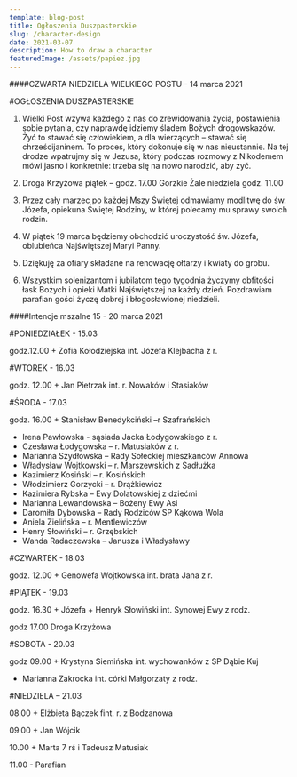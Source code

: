 ```yaml
---
template: blog-post
title: Ogłoszenia Duszpasterskie
slug: /character-design
date: 2021-03-07
description: How to draw a character
featuredImage: /assets/papiez.jpg
---
```

####CZWARTA NIEDZIELA WIELKIEGO POSTU  - 14 marca 2021                         

#OGŁOSZENIA DUSZPASTERSKIE

1. Wielki Post wzywa każdego z nas do zrewidowania życia, postawienia sobie pytania, czy naprawdę idziemy śladem Bożych drogowskazów. Żyć to stawać się człowiekiem, a dla wierzących – stawać się chrześcijaninem. To proces, który dokonuje się w nas nieustannie. Na tej drodze wpatrujmy się w Jezusa, który podczas rozmowy z Nikodemem mówi jasno i konkretnie: trzeba się na nowo narodzić, aby żyć.

2. Droga Krzyżowa piątek – godz. 17.00 Gorzkie Żale niedziela godz. 11.00

3. Przez cały marzec po każdej Mszy Świętej odmawiamy modlitwę do św. Józefa, opiekuna Świętej Rodziny, w której polecamy mu sprawy swoich rodzin.

4. W piątek 19 marca będziemy obchodzić uroczystość św. Józefa, oblubieńca Najświętszej Maryi Panny.

5. Dziękuję za ofiary składane na renowację ołtarzy i kwiaty do grobu.

6. Wszystkim solenizantom i jubilatom tego tygodnia życzymy obfitości łask Bożych i opieki Matki Najświętszej na każdy dzień. Pozdrawiam parafian gości życzę dobrej i błogosławionej niedzieli.


####Intencje mszalne 15 - 20 marca 2021

#PONIEDZIAŁEK  - 15.03  

godz.12.00 + Zofia Kołodziejska int. Józefa Klejbacha z r.

#WTOREK  - 16.03  

godz. 12.00 + Jan Pietrzak int. r. Nowaków i Stasiaków

#ŚRODA  - 17.03 

godz. 16.00 + Stanisław  Benedykciński –r Szafrańskich
+ Irena Pawłowska -  sąsiada Jacka Łodygowskiego z r.
+ Czesława Łodygowska – r. Matusiaków z r. 
+ Marianna Szydłowska – Rady Sołeckiej mieszkańców Annowa 
+ Władysław Wojtkowski – r. Marszewskich z Sadłużka
+ Kazimierz Kosiński – r. Kosińskich
+ Włodzimierz Gorzycki – r. Drążkiewicz
+ Kazimiera Rybska – Ewy Dolatowskiej z dziećmi 
+ Marianna Lewandowska – Bożeny Ewy Asi
+ Daromiła Dybowska – Rady Rodziców SP Kąkowa Wola
+ Aniela Zielińska – r. Mentlewiczów 
+ Henry Słowiński – r. Grzębskich 
+ Wanda Radaczewska – Janusza i Władysławy

#CZWARTEK - 18.03 

godz. 12.00 + Genowefa Wojtkowska int. brata Jana z r.

#PIĄTEK  - 19.03 

godz. 16.30 + Józefa + Henryk Słowiński int. Synowej Ewy z rodz.

godz 17.00 Droga Krzyżowa

#SOBOTA  - 20.03 

godz 09.00 + Krystyna Siemińska int. wychowanków z SP Dąbie Kuj

+ Marianna Zakrocka int. córki Małgorzaty z rodz.

#NIEDZIELA – 21.03 

08.00 +  Elżbieta Bączek fint. r. z Bodzanowa

09.00 + Jan Wójcik

10.00 + Marta 7 rś i Tadeusz Matusiak

 11.00 - Parafian  